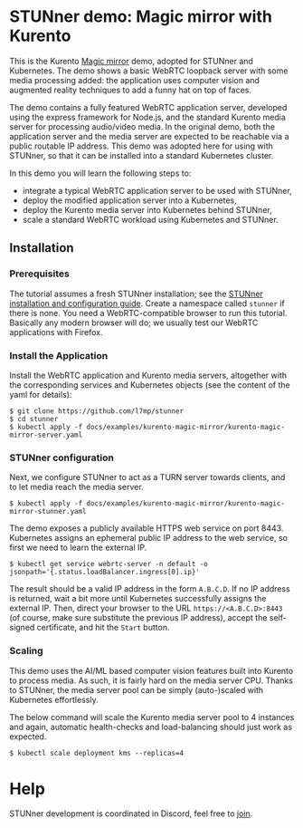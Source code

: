 # STUNner demo: Magic mirror with Kurento

This is the Kurento [Magic
mirror](https://doc-kurento.readthedocs.io/en/stable/tutorials/node/tutorial-magicmirror.html)
demo, adopted for STUNner and Kubernetes. The demo shows a basic WebRTC loopback server with some
media processing added: the application uses computer vision and augmented reality techniques to
add a funny hat on top of faces.

The demo contains a fully featured WebRTC application server, developed using the express framework
for Node.js, and the standard Kurento media server for processing audio/video media. In the
original demo, both the application server and the media server are expected to be reachable via a
public routable IP address. This demo was adopted here for using with STUNner, so that it can be
installed into a standard Kubernetes cluster.

In this demo you will learn the following steps to:

- integrate a typical WebRTC application server to be used with STUNner,
- deploy the modified application server into a Kubernetes,
- deploy the Kurento media server into Kubernetes behind STUNner,
- scale a standard WebRTC workload using Kubernetes and STUNner.

## Installation

### Prerequisites

The tutorial assumes a fresh STUNner installation; see the [STUNner installation and configuration guide](../../INSTALL.md). Create a namespace called `stunner` if there is none. You need a WebRTC-compatible browser to run this tutorial. Basically any modern browser will do; we usually test our WebRTC applications with Firefox.

### Install the Application

Install the WebRTC application and Kurento media servers, altogether with the corresponding services and Kubernetes objects (see the content of the yaml for details):

```console
$ git clone https://github.com/l7mp/stunner
$ cd stunner
$ kubectl apply -f docs/examples/kurento-magic-mirror/kurento-magic-mirror-server.yaml
```

### STUNner configuration

Next, we configure STUNner to act as a TURN server towards clients, and to let media reach the media server.

```console
$ kubectl apply -f docs/examples/kurento-magic-mirror/kurento-magic-mirror-stunner.yaml
```

The demo exposes a publicly available HTTPS web service on port 8443. Kubernetes assigns an
ephemeral public IP address to the web service, so first we need to learn the external IP.

```console
$ kubectl get service webrtc-server -n default -o jsonpath='{.status.loadBalancer.ingress[0].ip}'
```

The result should be a valid IP address in the form `A.B.C.D`. If no IP address is returned, wait a
bit more until Kubernetes successfully assigns the external IP. Then, direct your browser to the
URL `https://<A.B.C.D>:8443` (of course, make sure substitute the previous IP address), accept the
self-signed certificate, and hit the `Start` button.

### Scaling

This demo uses the AI/ML based computer vision features built into Kurento to process media. As
such, it is fairly hard on the media server CPU. Thanks to STUNner, the media server pool can be
simply (auto-)scaled with Kubernetes effortlessly.

The below command will scale the Kurento media server pool to 4 instances and again, automatic
health-checks and load-balancing should just work as expected.

```console
$ kubectl scale deployment kms --replicas=4
```

# Help

STUNner development is coordinated in Discord, feel free to [join](https://discord.gg/DyPgEsbwzc).
